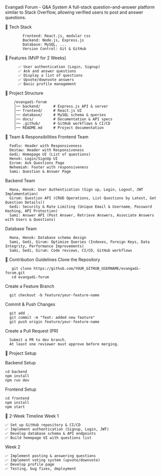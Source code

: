   Evangadi Forum - Q&A System
A full-stack question-and-answer platform similar to Stack Overflow, allowing verified users to post and answer questions.

🚀 Tech Stack

            Frontend: React.js, modular css
            Backend: Node.js, Express.js
            Database: MySQL, ...
            Version Control: Git & GitHub


📌 Features (MVP for 2 Weeks)

          ✅ User authentication (Login, Signup)
          ✅ Ask and answer questions
          ✅ Display a list of questions
          ✅ Upvote/downvote answers
          ✅ Basic profile management

📁 Project Structure

        /evangadi-forum
        │── backend/      # Express.js API & server
        │── frontend/     # React.js UI
        │── database/     # MySQL schema & queries
        │── docs/         # Documentation & API specs
        │── .github/      # GitHub workflows & CI/CD
        │── README.md     # Project documentation

👥 Team & Responsibilities
Frontend Team

      Fedlu: Header with Responsiveness
      Destaw: Header with Responsiveness
      Gedi: Homepage UI (List of questions)
      Henok: Login/SignUp UI
      Esrom: Ask Questions Page
      Nehemiah: Footer with responsiveness
      Sami: Question & Answer Page
      
 Backend Team
 
      Hana, Henok: User Authentication (Sign up, Login, Logout, JWT Implementation)
      Girum: Question API (CRUD Operations, List Questions by Latest, Get Question Details))
      Gedi: Security & Rate Limiting (Unique Email & Username, Password Hashing, API Protection)
      Sami: Answer API (Post Answer, Retrieve Answers, Associate Answers with Users & Questions)
      
 Database Team
 
      Hana, Henok: Database schema design
      Sami, Gedi, Girum: Optimize Queries (Indexes, Foreign Keys, Data Integrity, Performance Improvements)
      Sami, Gedi, Girum: Code reviews, CI/CD, GitHub workflows
      

📜 Contribution Guidelines
 Clone the Repository
 
       git clone https://github.com/YOUR_GITHUB_USERNAME/evangadi-forum.git
       cd evangadi-forum
 Create a Feature Branch
 
      git checkout -b feature/your-feature-name
 Commit & Push Changes
 
      git add .
      git commit -m "feat: added new feature"
      git push origin feature/your-feature-name
 Create a Pull Request (PR)
 
      Submit a PR to dev branch.
      At least one reviewer must approve before merging.
🚀 Project Setup

Backend Setup

    cd backend
    npm install
    npm run dev

Frontend Setup

    cd frontend
    npm install
    npm start

📅 2-Week Timeline
Week 1

    ✅ Set up GitHub repository & CI/CD
    ✅ Implement authentication (Signup, Login, JWT)
    ✅ Develop database schema & API endpoints
    ✅ Build homepage UI with questions list

Week 2

    ✅ Implement posting & answering questions
    ✅ Implement voting system (upvote/downvote)
    ✅ Develop profile page
    ✅ Testing, bug fixes, deployment

